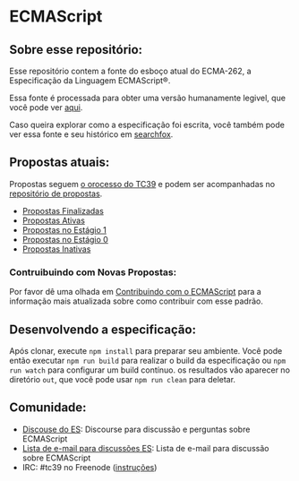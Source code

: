 
ECMAScript
====

## Sobre esse repositório:

Esse repositório contem a fonte do esboço atual do ECMA-262,
a Especificação da Linguagem ECMAScript®.

Essa fonte é processada para obter uma versão humanamente legivel,
que você pode ver [aqui](https://tc39.es/ecma262/).

Caso queira explorar como a especificação foi escrita, você também pode ver essa fonte e seu histórico em [searchfox](https://searchfox.org/ecma262/source/spec.html).

## Propostas atuais:

Propostas seguem [o orocesso do TC39](https://tc39.es/process-document/) e podem ser acompanhadas no [repositório de propostas](https://github.com/tc39/proposals).

* [Propostas Finalizadas](https://github.com/tc39/proposals/blob/master/finished-proposals.md)
* [Propostas Ativas](https://github.com/tc39/proposals)
* [Propostas no Estágio 1](https://github.com/tc39/proposals/blob/master/stage-1-proposals.md)
* [Propostas no Estágio 0](https://github.com/tc39/proposals/blob/master/stage-0-proposals.md)
* [Propostas Inativas](https://github.com/tc39/proposals/blob/master/inactive-proposals.md)

### Contruibuindo com Novas Propostas:

Por favor dê uma olhada em  [Contribuindo com o ECMAScript](/CONTRIBUTING.md) para a informação mais atualizada sobre como contribuir com esse padrão.



## Desenvolvendo a especificação:

Após clonar, execute `npm install`  para preparar seu ambiente. Você pode então executar `npm run build` para realizar o build da especificação ou `npm run watch` para configurar um build contínuo. os resultados vão aparecer no diretório `out`, que você pode usar `npm run clean` para deletar.

## Comunidade:

* [Discouse do ES](https://es.discourse.group/): Discourse para discussão e perguntas sobre ECMAScript
* [Lista de e-mail para discussões ES](https://esdiscuss.org): Lista de e-mail para discussão sobre ECMAScript
* IRC: #tc39 no Freenode ([instruções](https://freenode.net/kb/answer/chat))

